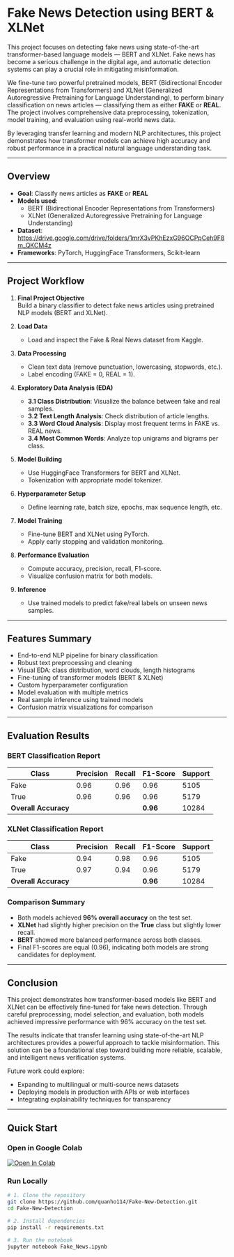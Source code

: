 # Fake News Detection using BERT & XLNet

This project focuses on detecting fake news using state-of-the-art transformer-based language models — BERT and XLNet. Fake news has become a serious challenge in the digital age, and automatic detection systems can play a crucial role in mitigating misinformation.

We fine-tune two powerful pretrained models, BERT (Bidirectional Encoder Representations from Transformers) and XLNet (Generalized Autoregressive Pretraining for Language Understanding), to perform binary classification on news articles — classifying them as either **FAKE** or **REAL**. The project involves comprehensive data preprocessing, tokenization, model training, and evaluation using real-world news data.

By leveraging transfer learning and modern NLP architectures, this project demonstrates how transformer models can achieve high accuracy and robust performance in a practical natural language understanding task.


---

## Overview

- **Goal**: Classify news articles as **FAKE** or **REAL**
- **Models used**:
  - BERT (Bidirectional Encoder Representations from Transformers)
  - XLNet (Generalized Autoregressive Pretraining for Language Understanding)
- **Dataset**: https://drive.google.com/drive/folders/1mrX3vPKhEzxG96OCPpCeh9F8m_QKCM4z
- **Frameworks**: PyTorch, HuggingFace Transformers, Scikit-learn

---

## Project Workflow

1. **Final Project Objective**  
   Build a binary classifier to detect fake news articles using pretrained NLP models (BERT and XLNet).

2. **Load Data**  
   - Load and inspect the Fake & Real News dataset from Kaggle.

3. **Data Processing**  
   - Clean text data (remove punctuation, lowercasing, stopwords, etc.).
   - Label encoding (FAKE = 0, REAL = 1).

4. **Exploratory Data Analysis (EDA)**  
   - **3.1 Class Distribution**: Visualize the balance between fake and real samples.  
   - **3.2 Text Length Analysis**: Check distribution of article lengths.  
   - **3.3 Word Cloud Analysis**: Display most frequent terms in FAKE vs. REAL news.  
   - **3.4 Most Common Words**: Analyze top unigrams and bigrams per class.

5. **Model Building**  
   - Use HuggingFace Transformers for BERT and XLNet.
   - Tokenization with appropriate model tokenizer.

6. **Hyperparameter Setup**  
   - Define learning rate, batch size, epochs, max sequence length, etc.

7. **Model Training**  
   - Fine-tune BERT and XLNet using PyTorch.
   - Apply early stopping and validation monitoring.

8. **Performance Evaluation**  
   - Compute accuracy, precision, recall, F1-score.
   - Visualize confusion matrix for both models.

9. **Inference**  
   - Use trained models to predict fake/real labels on unseen news samples.

---

## Features Summary

- End-to-end NLP pipeline for binary classification
- Robust text preprocessing and cleaning
- Visual EDA: class distribution, word clouds, length histograms
- Fine-tuning of transformer models (BERT & XLNet)
- Custom hyperparameter configuration
- Model evaluation with multiple metrics
- Real sample inference using trained models
- Confusion matrix visualizations for comparison

---

## Evaluation Results

### BERT Classification Report

| Class | Precision | Recall | F1-Score | Support |
|-------|-----------|--------|----------|---------|
| Fake  | 0.96      | 0.96   | 0.96     | 5105    |
| True  | 0.96      | 0.96   | 0.96     | 5179    |
| **Overall Accuracy** |       |        | **0.96** | 10284   |

### XLNet Classification Report

| Class | Precision | Recall | F1-Score | Support |
|-------|-----------|--------|----------|---------|
| Fake  | 0.94      | 0.98   | 0.96     | 5105    |
| True  | 0.97      | 0.94   | 0.96     | 5179    |
| **Overall Accuracy** |       |        | **0.96** | 10284   |

### Comparison Summary

- Both models achieved **96% overall accuracy** on the test set.
- **XLNet** had slightly higher precision on the **True** class but slightly lower recall.
- **BERT** showed more balanced performance across both classes.
- Final F1-scores are equal (0.96), indicating both models are strong candidates for deployment.

---
## Conclusion

This project demonstrates how transformer-based models like BERT and XLNet can be effectively fine-tuned for fake news detection. Through careful preprocessing, model selection, and evaluation, both models achieved impressive performance with 96% accuracy on the test set.

The results indicate that transfer learning using state-of-the-art NLP architectures provides a powerful approach to tackle misinformation. This solution can be a foundational step toward building more reliable, scalable, and intelligent news verification systems.

Future work could explore:
- Expanding to multilingual or multi-source news datasets
- Deploying models in production with APIs or web interfaces
- Integrating explainability techniques for transparency

---
## Quick Start

### Open in Google Colab

[![Open In Colab](https://colab.research.google.com/assets/colab-badge.svg)](https://colab.research.google.com/github/quanho114/Fake-New-Detection/blob/main/Fake_News.ipynb)

### Run Locally

```bash
# 1. Clone the repository
git clone https://github.com/quanho114/Fake-New-Detection.git
cd Fake-New-Detection

# 2. Install dependencies
pip install -r requirements.txt

# 3. Run the notebook
jupyter notebook Fake_News.ipynb
